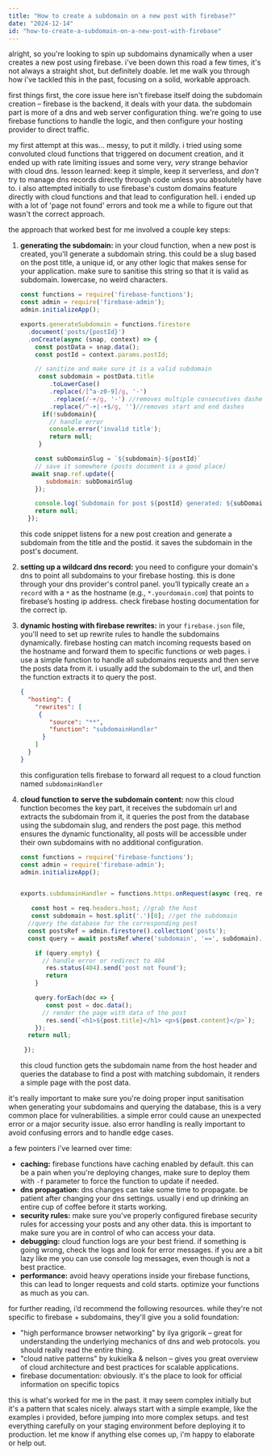 ```yaml
---
title: "How to create a subdomain on a new post with firebase?"
date: "2024-12-14"
id: "how-to-create-a-subdomain-on-a-new-post-with-firebase"
---
```


alright, so you're looking to spin up subdomains dynamically when a user creates a new post using firebase. i've been down this road a few times, it's not always a straight shot, but definitely doable. let me walk you through how i've tackled this in the past, focusing on a solid, workable approach.

first things first, the core issue here isn't firebase itself doing the subdomain creation – firebase is the backend, it deals with your data. the subdomain part is more of a dns and web server configuration thing. we're going to use firebase functions to handle the logic, and then configure your hosting provider to direct traffic.

my first attempt at this was... messy, to put it mildly. i tried using some convoluted cloud functions that triggered on document creation, and it ended up with rate limiting issues and some very, *very* strange behavior with cloud dns. lesson learned: keep it simple, keep it serverless, and *don't* try to manage dns records directly through code unless you absolutely have to. i also attempted initially to use firebase's custom domains feature directly with cloud functions and that lead to configuration hell. i ended up with a lot of 'page not found' errors and took me a while to figure out that wasn't the correct approach.

the approach that worked best for me involved a couple key steps:

1.  **generating the subdomain:** in your cloud function, when a new post is created, you'll generate a subdomain string. this could be a slug based on the post title, a unique id, or any other logic that makes sense for your application. make sure to sanitise this string so that it is valid as subdomain. lowercase, no weird characters.

    ```javascript
    const functions = require('firebase-functions');
    const admin = require('firebase-admin');
    admin.initializeApp();

    exports.generateSubdomain = functions.firestore
      .document('posts/{postId}')
      .onCreate(async (snap, context) => {
        const postData = snap.data();
        const postId = context.params.postId;

        // sanitize and make sure it is a valid subdomain
         const subdomain = postData.title
            .toLowerCase()
            .replace(/[^a-z0-9]/g, '-')
             .replace(/-+/g, '-') //removes multiple consecutives dashes
            .replace(/^-+|-+$/g, '')//removes start and end dashes
          if(!subdomain){
            // handle error
            console.error('invalid title');
            return null;
         }

        const subDomainSlug = `${subdomain}-${postId}`
        // save it somewhere (posts document is a good place)
       await snap.ref.update({
           subdomain: subDomainSlug
        });

        console.log(`Subdomain for post ${postId} generated: ${subDomainSlug}`);
        return null;
      });

    ```
    this code snippet listens for a new post creation and generate a subdomain from the title and the postid. it saves the subdomain in the post's document.

2.  **setting up a wildcard dns record:** you need to configure your domain's dns to point all subdomains to your firebase hosting. this is done through your dns provider's control panel. you’ll typically create an `a record` with a `*` as the hostname (e.g., `*.yourdomain.com`) that points to firebase’s hosting ip address. check firebase hosting documentation for the correct ip.

3.  **dynamic hosting with firebase rewrites:** in your `firebase.json` file, you'll need to set up rewrite rules to handle the subdomains dynamically. firebase hosting can match incoming requests based on the hostname and forward them to specific functions or web pages. i use a simple function to handle all subdomains requests and then serve the posts data from it. i usually add the subdomain to the url, and then the function extracts it to query the post.

    ```json
    {
      "hosting": {
        "rewrites": [
         {
            "source": "**",
            "function": "subdomainHandler"
          }
        ]
      }
    }
    ```
    this configuration tells firebase to forward all request to a cloud function named `subdomainHandler`

4.  **cloud function to serve the subdomain content:** now this cloud function becomes the key part, it receives the subdomain url and extracts the subdomain from it, it queries the post from the database using the subdomain slug, and renders the post page. this method ensures the dynamic functionality, all posts will be accessible under their own subdomains with no additional configuration.

    ```javascript
    const functions = require('firebase-functions');
    const admin = require('firebase-admin');
    admin.initializeApp();


    exports.subdomainHandler = functions.https.onRequest(async (req, res) => {

       const host = req.headers.host; //grab the host
       const subdomain = host.split('.')[0]; //get the subdomain
      //query the database for the corresponding post
      const postsRef = admin.firestore().collection('posts');
      const query = await postsRef.where('subdomain', '==', subdomain).get();

        if (query.empty) {
          // handle error or redirect to 404
           res.status(404).send('post not found');
           return
        }

        query.forEach(doc => {
           const post = doc.data();
          // render the page with data of the post
           res.send(`<h1>${post.title}</h1> <p>${post.content}</p>`);
        });
      return null;

     });
    ```

    this cloud function gets the subdomain name from the host header and queries the database to find a post with matching subdomain, it renders a simple page with the post data.

  it's really important to make sure you're doing proper input sanitisation when generating your subdomains and querying the database, this is a very common place for vulnerabilities. a simple error could cause an unexpected error or a major security issue. also error handling is really important to avoid confusing errors and to handle edge cases.

  a few pointers i've learned over time:

*   **caching:** firebase functions have caching enabled by default. this can be a pain when you're deploying changes, make sure to deploy them with `-f` parameter to force the function to update if needed.
*   **dns propagation:** dns changes can take some time to propagate. be patient after changing your dns settings. usually i end up drinking an entire cup of coffee before it starts working.
*   **security rules:** make sure you've properly configured firebase security rules for accessing your posts and any other data. this is important to make sure you are in control of who can access your data.
*   **debugging:** cloud function logs are your best friend. if something is going wrong, check the logs and look for error messages. if you are a bit lazy like me you can use console log messages, even though is not a best practice.
*   **performance:** avoid heavy operations inside your firebase functions, this can lead to longer requests and cold starts. optimize your functions as much as you can.

for further reading, i’d recommend the following resources. while they're not specific to firebase + subdomains, they'll give you a solid foundation:

*   "high performance browser networking" by ilya grigorik – great for understanding the underlying mechanics of dns and web protocols. you should really read the entire thing.
*   "cloud native patterns" by kukielka & nelson – gives you great overview of cloud architecture and best practices for scalable applications.
*   firebase documentation: obviously. it's the place to look for official information on specific topics

this is what's worked for me in the past. it may seem complex initially but it's a pattern that scales nicely. always start with a simple example, like the examples i provided, before jumping into more complex setups. and test everything carefully on your staging environment before deploying it to production. let me know if anything else comes up, i'm happy to elaborate or help out.
